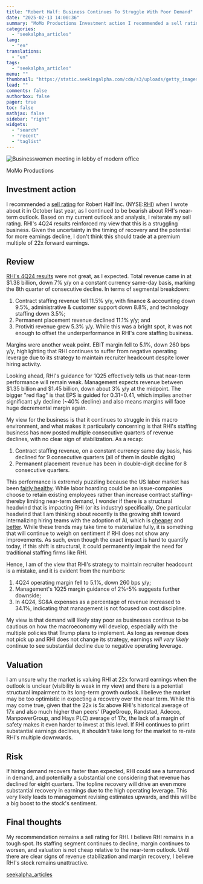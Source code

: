 ```yaml
---
title: "Robert Half: Business Continues To Struggle With Poor Demand"
date: "2025-02-13 14:00:36"
summary: "MoMo Productions Investment action I recommended a sell rating for Robert Half Inc. (NYSE:RHI) when I wrote about it in October last year, as I continued to be bearish about RHI's near-term outlook. Based on my current outlook and analysis, I reiterate my sell rating. RHI's 4Q24 results reinforced my..."
categories:
  - "seekalpha_articles"
lang:
  - "en"
translations:
  - "en"
tags:
  - "seekalpha_articles"
menu: ""
thumbnail: "https://static.seekingalpha.com/cdn/s3/uploads/getty_images/2155192835/image_2155192835.jpg"
lead: ""
comments: false
authorbox: false
pager: true
toc: false
mathjax: false
sidebar: "right"
widgets:
  - "search"
  - "recent"
  - "taglist"
---
```


![Businesswomen meeting in lobby of modern office](https://static.seekingalpha.com/cdn/s3/uploads/getty_images/2155192835/image_2155192835.jpg?io=getty-c-w750)



MoMo Productions





Investment action
-----------------

I recommended a [sell rating](https://seekingalpha.com/article/4729287-robert-half-inc-still-negative-on-the-near-term-performance "https://seekingalpha.com/article/4729287-robert-half-inc-still-negative-on-the-near-term-performance") for Robert Half Inc. (NYSE:[RHI](https://seekingalpha.com/symbol/RHI "Robert Half Inc.")) when I wrote about it in October last year, as I continued to be bearish about RHI's near-term outlook. Based on my current outlook and analysis, I reiterate my sell rating. RHI's 4Q24 results reinforced my view that this is a struggling business. Given the uncertainty in the timing of recovery and the potential for more earnings decline, I don't think this should trade at a premium multiple of 22x forward earnings.

Review
------

[RHI's 4Q24 results](https://seekingalpha.com/pr/19985347-robert-half-reports-fourth-quarter-financial-results#source=section%3APress%20Releases%7Csection_asset%3APress%20Releases%7Cfirst_level_url%3Asymbol%7Cbutton%3ATitle%7Clock_status%3ANo%7Cline%3A3 "https://seekingalpha.com/pr/19985347-robert-half-reports-fourth-quarter-financial-results#source=section%3APress%20Releases%7Csection_asset%3APress%20Releases%7Cfirst_level_url%3Asymbol%7Cbutton%3ATitle%7Clock_status%3ANo%7Cline%3A3") were not great, as I expected. Total revenue came in at $1.38 billion, down 7% y/y on a constant currency same-day basis, marking the 8th quarter of consecutive decline. In terms of segmental breakdown:

1. Contract staffing revenue fell 11.5% y/y, with finance & accounting down 9.5%, administrative & customer support down 8.8%, and technology staffing down 3.5%;
2. Permanent placement revenue declined 11.1% y/y; and
3. Protiviti revenue grew 5.3% y/y. While this was a bright spot, it was not enough to offset the underperformance in RHI's core staffing business.

Margins were another weak point. EBIT margin fell to 5.1%, down 260 bps y/y, highlighting that RHI continues to suffer from negative operating leverage due to its strategy to maintain recruiter headcount despite lower hiring activity.

Looking ahead, RHI's guidance for 1Q25 effectively tells us that near-term performance will remain weak. Management expects revenue between $1.35 billion and $1.45 billion, down about 3% y/y at the midpoint. The bigger "red flag" is that EPS is guided for $0.31-$0.41, which implies another significant y/y decline (~40% decline) and also means margins will face huge decremental margin again.

My view for the business is that it continues to struggle in this macro environment, and what makes it particularly concerning is that RHI's staffing business has now posted multiple consecutive quarters of revenue declines, with no clear sign of stabilization. As a recap:

1. Contract staffing revenue, on a constant currency same day basis, has declined for 9 consecutive quarters (all of them in double digits)
2. Permanent placement revenue has been in double-digit decline for 8 consecutive quarters.

This performance is extremely puzzling because the US labor market has been [fairly healthy](https://www.reuters.com/markets/us/feds-kugler-says-labor-market-healthy-inflation-elevated-2025-02-07/ "https://www.reuters.com/markets/us/feds-kugler-says-labor-market-healthy-inflation-elevated-2025-02-07/"). While labor hoarding could be an issue-companies choose to retain existing employees rather than increase contract staffing-thereby limiting near-term demand, I wonder if there is a structural headwind that is impacting RHI (or its industry) specifically. One particular headwind that I am thinking about recently is the growing shift toward internalizing hiring teams with the adoption of AI, which is [cheaper](https://trainingmag.com/how-ai-is-revolutionizing-recruitment-for-candidates-and-employers/ "https://trainingmag.com/how-ai-is-revolutionizing-recruitment-for-candidates-and-employers/") and [better](https://www.theguardian.com/work-redefined/2024/dec/19/less-bias-better-hires-why-ai-could-transform-recruitment-for-smes "https://www.theguardian.com/work-redefined/2024/dec/19/less-bias-better-hires-why-ai-could-transform-recruitment-for-smes"). While these trends may take time to materialize fully, it is something that will continue to weigh on sentiment if RHI does not show any improvements. As such, even though the exact impact is hard to quantify today, if this shift is structural, it could permanently impair the need for traditional staffing firms like RHI.

Hence, I am of the view that RHI's strategy to maintain recruiter headcount is a mistake, and it is evident from the numbers:

1. 4Q24 operating margin fell to 5.1%, down 260 bps y/y;
2. Management's 1Q25 margin guidance of 2%-5% suggests further downside;
3. In 4Q24, SG&A expenses as a percentage of revenue increased to 34.1%, indicating that management is not focused on cost discipline.

My view is that demand will likely stay poor as businesses continue to be cautious on how the macroeconomy will develop, especially with the multiple policies that Trump plans to implement. As long as revenue does not pick up and RHI does not change its strategy, earnings *will very likely* continue to see substantial decline due to negative operating leverage.

Valuation
---------

I am unsure why the market is valuing RHI at 22x forward earnings when the outlook is unclear (visibility is weak in my view) and there is a potential structural impairment to its long-term growth outlook. I believe the market may be too optimistic in expecting a recovery over the near term. While this may come true, given that the 22x is 5x above RHI's historical average of 17x and also much higher than peers' (PageGroup, Randstad, Adecco, ManpowerGroup, and Hays PLC) average of 17x, the lack of a margin of safety makes it even harder to invest at this level. If RHI continues to print substantial earnings declines, it shouldn't take long for the market to re-rate RHI's multiple downwards.

Risk
----

If hiring demand recovers faster than expected, RHI could see a turnaround in demand, and potentially a substantial one considering that revenue has declined for eight quarters. The topline recovery will drive an even more substantial recovery in earnings due to the high operating leverage. This very likely leads to management revising estimates upwards, and this will be a big boost to the stock's sentiment.

Final thoughts
--------------

My recommendation remains a sell rating for RHI. I believe RHI remains in a tough spot. Its staffing segment continues to decline, margin continues to worsen, and valuation is not cheap relative to the near-term outlook. Until there are clear signs of revenue stabilization and margin recovery, I believe RHI's stock remains unattractive.

[seekalpha_articles](https://seekingalpha.com/article/4757774-robert-half-stock-business-continues-struggle-poor-demand)
